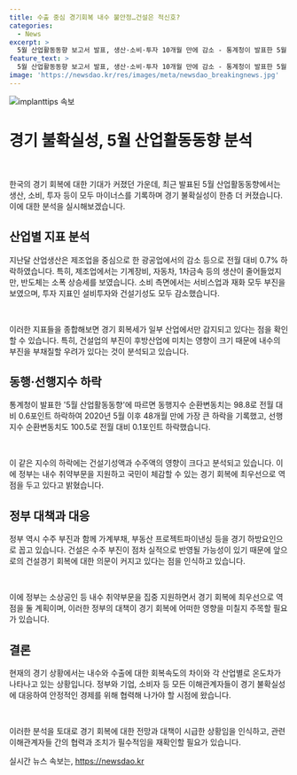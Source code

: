 ```yaml
---
title: 수출 중심 경기회복 내수 불안정…건설은 적신호?
categories:
  - News
excerpt: >
  5월 산업활동동향 보고서 발표, 생산·소비·투자 10개월 만에 감소 - 통계청이 발표한 5월 산업활동동향에 따르면 전산업 생산, 소비, 투자지수가 10개월 만에 감소했다. 특히 건설경기 부진과 내수 부진으로 경기 불확실성이 커진 상황이며, 건설업과 제조업의 온도차가 뚜렷하다. 반도체를 중심으로 한 제조업 생산이 상승세를 보이는 가운데, 나머지 부문은 부진한 양상을 보이고 있다. 내수 취약 부문에 대한 정부의 지원이 경기 회복에 중요하게 작용할 전망이다.
feature_text: >
  5월 산업활동동향 보고서 발표, 생산·소비·투자 10개월 만에 감소 - 통계청이 발표한 5월 산업활동동향에 따르면 전산업 생산, 소비, 투자지수가 10개월 만에 감소했다. 특히 건설경기 부진과 내수 부진으로 경기 불확실성이 커진 상황이며, 건설업과 제조업의 온도차가 뚜렷하다. 반도체를 중심으로 한 제조업 생산이 상승세를 보이는 가운데, 나머지 부문은 부진한 양상을 보이고 있다. 내수 취약 부문에 대한 정부의 지원이 경기 회복에 중요하게 작용할 전망이다.
image: 'https://newsdao.kr/res/images/meta/newsdao_breakingnews.jpg'
---
```


<p><img src="https://newsdao.kr/res/images/meta/newsdao_breakingnews.jpg" alt="implanttips 속보" /></p>

<h1 data-ke-size="size26">경기 불확실성, 5월 산업활동동향 분석</h1>

<p data-ke-size="size16">&nbsp;</p>

<p>한국의 경기 회복에 대한 기대가 커졌던 가운데, 최근 발표된 5월 산업활동동향에서는 생산, 소비, 투자 등이 모두 마이너스를 기록하며 경기 불확실성이 한층 더 커졌습니다. 이에 대한 분석을 실시해보겠습니다.</p>

<h2 data-ke-size="size26">산업별 지표 분석</h2>

<p>지난달 산업생산은 제조업을 중심으로 한 광공업에서의 감소 등으로 전월 대비 0.7% 하락하였습니다. 특히, 제조업에서는 기계장비, 자동차, 1차금속 등의 생산이 줄어들었지만, 반도체는 소폭 상승세를 보였습니다. 소비 측면에서는 서비스업과 재화 모두 부진을 보였으며, 투자 지표인 설비투자와 건설기성도 모두 감소했습니다.</p>

<p data-ke-size="size16">&nbsp;</p>

<p>이러한 지표들을 종합해보면 경기 회복세가 일부 산업에서만 감지되고 있다는 점을 확인할 수 있습니다. 특히, 건설업의 부진이 후방산업에 미치는 영향이 크기 때문에 내수의 부진을 부채질할 우려가 있다는 것이 분석되고 있습니다.</p>

<h2 data-ke-size="size26">동행·선행지수 하락</h2>

<p>통계청이 발표한 '5월 산업활동동향'에 따르면 동행지수 순환변동치는 98.8로 전월 대비 0.6포인트 하락하여 2020년 5월 이후 48개월 만에 가장 큰 하락을 기록했고, 선행지수 순환변동치도 100.5로 전월 대비 0.1포인트 하락했습니다.</p>

<p data-ke-size="size16">&nbsp;</p>

<p>이 같은 지수의 하락에는 건설기성액과 수주액의 영향이 크다고 분석되고 있습니다. 이에 정부는 내수 취약부문을 지원하고 국민이 체감할 수 있는 경기 회복에 최우선으로 역점을 두고 있다고 밝혔습니다.</p>

<h2 data-ke-size="size26">정부 대책과 대응</h2>

<p>정부 역시 수주 부진과 함께 가계부채, 부동산 프로젝트파이낸싱 등을 경기 하방요인으로 꼽고 있습니다. 건설은 수주 부진이 점차 실적으로 반영될 가능성이 있기 때문에 앞으로의 건설경기 회복에 대한 의문이 커지고 있다는 점을 인식하고 있습니다.</p>

<p data-ke-size="size16">&nbsp;</p>

<p>이에 정부는 소상공인 등 내수 취약부문을 집중 지원하면서 경기 회복에 최우선으로 역점을 둘 계획이며, 이러한 정부의 대책이 경기 회복에 어떠한 영향을 미칠지 주목할 필요가 있습니다.</p>

<h2 data-ke-size="size26">결론</h2>

<p>현재의 경기 상황에서는 내수와 수출에 대한 회복속도의 차이와 각 산업별로 온도차가 나타나고 있는 상황입니다. 정부와 기업, 소비자 등 모든 이해관계자들이 경기 불확실성에 대응하여 안정적인 경제를 위해 협력해 나가야 할 시점에 왔습니다.</p>

<p data-ke-size="size16">&nbsp;</p>

<p>이러한 분석을 토대로 경기 회복에 대한 전망과 대책이 시급한 상황임을 인식하고, 관련 이해관계자들 간의 협력과 조치가 필수적임을 재확인할 필요가 있습니다.</p>
실시간 뉴스 속보는, <a href="https://newsdao.kr" rel="dofollow">https://newsdao.kr</a>


